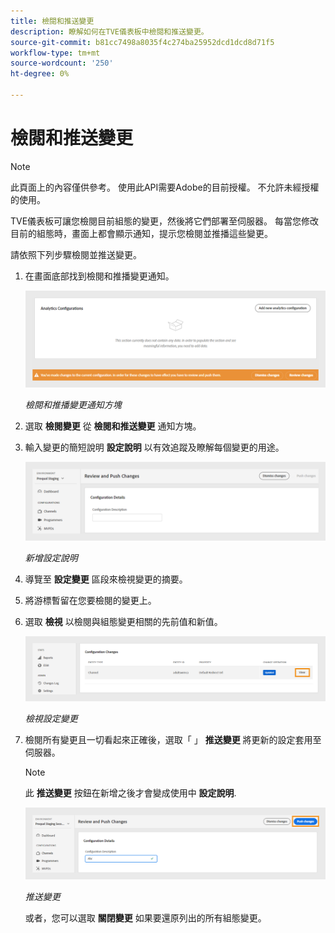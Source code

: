 ```yaml
---
title: 檢閱和推送變更
description: 瞭解如何在TVE儀表板中檢閱和推送變更。
source-git-commit: b81cc7498a8035f4c274ba25952dcd1dcd8d71f5
workflow-type: tm+mt
source-wordcount: '250'
ht-degree: 0%

---
```


# 檢閱和推送變更

>[!NOTE]
>
>此頁面上的內容僅供參考。 使用此API需要Adobe的目前授權。 不允許未經授權的使用。

TVE儀表板可讓您檢閱目前組態的變更，然後將它們部署至伺服器。 每當您修改目前的組態時，畫面上都會顯示通知，提示您檢閱並推播這些變更。

請依照下列步驟檢閱並推送變更。

1. 在畫面底部找到檢閱和推播變更通知。

   ![檢閱和推播變更通知](assets/review-changes.png)

   *檢閱和推播變更通知方塊*

1. 選取 **檢閱變更** 從 **檢閱和推送變更** 通知方塊。

1. 輸入變更的簡短說明 **設定說明** 以有效追蹤及瞭解每個變更的用途。

   ![新增設定說明](assets/add-conf-desc.png)

   *新增設定說明*

1. 導覽至 **設定變更** 區段來檢視變更的摘要。

1. 將游標暫留在您要檢閱的變更上。

1. 選取 **檢視** 以檢閱與組態變更相關的先前值和新值。

   ![檢視設定變更](assets/view-configuration-changes.png)

   *檢視設定變更*

1. 檢閱所有變更且一切看起來正確後，選取「 」 **推送變更** 將更新的設定套用至伺服器。

   >[!NOTE]
   >
   >此 **推送變更** 按鈕在新增之後才會變成使用中 **設定說明**.

   ![推送變更](assets/push-changes.png)

   *推送變更*

   或者，您可以選取 **關閉變更** 如果要還原列出的所有組態變更。


